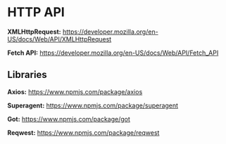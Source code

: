 # HTTP API

**XMLHttpRequest:** https://developer.mozilla.org/en-US/docs/Web/API/XMLHttpRequest

**Fetch API:** https://developer.mozilla.org/en-US/docs/Web/API/Fetch_API

## Libraries

**Axios:** https://www.npmjs.com/package/axios

**Superagent:** https://www.npmjs.com/package/superagent

**Got:** https://www.npmjs.com/package/got

**Reqwest:** https://www.npmjs.com/package/reqwest
